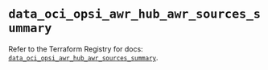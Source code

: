 # `data_oci_opsi_awr_hub_awr_sources_summary`

Refer to the Terraform Registry for docs: [`data_oci_opsi_awr_hub_awr_sources_summary`](https://registry.terraform.io/providers/oracle/oci/7.19.0/docs/data-sources/opsi_awr_hub_awr_sources_summary).
